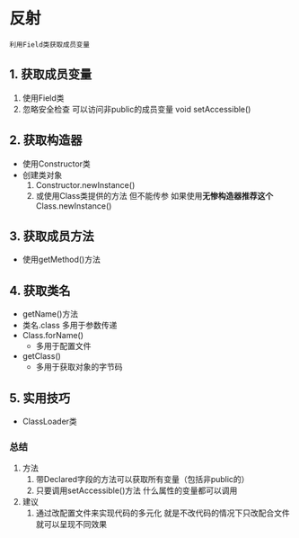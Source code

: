 # 反射
    利用Field类获取成员变量
    
    
## 1. 获取成员变量
1. 使用Field类
2. 忽略安全检查 可以访问非public的成员变量
void setAccessible()
## 2. 获取构造器
- 使用Constructor类
- 创建类对象
    1. Constructor.newInstance()
    2. 或使用Class类提供的方法 但不能传参
    如果使用**无惨构造器推荐这个**
    Class.newInstance()
## 3. 获取成员方法
- 使用getMethod()方法
## 4. 获取类名
- getName()方法
- 类名.class
    多用于参数传递
- Class.forName()
    + 多用于配置文件
- getClass()
    + 多用于获取对象的字节码

## 5. 实用技巧
- ClassLoader类


### 总结
1. 方法
    1. 带Declared字段的方法可以获取所有变量（包括非public的）
    2. 只要调用setAccessible()方法 什么属性的变量都可以调用
2. 建议
    1. 通过改配置文件来实现代码的多元化
    就是不改代码的情况下只改配合文件就可以呈现不同效果